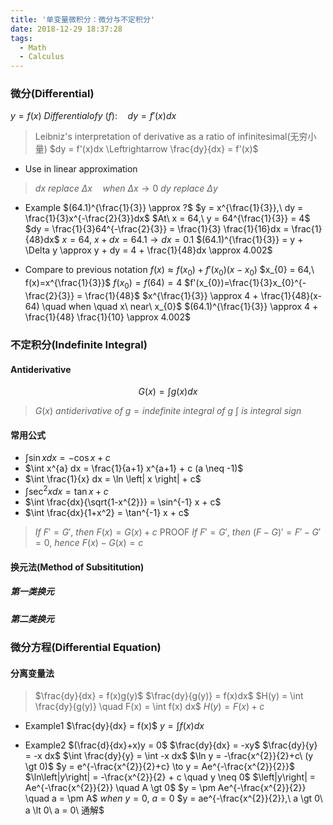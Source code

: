 ```yaml
---
title: '单变量微积分：微分与不定积分'
date: 2018-12-29 18:37:28
tags:
  - Math
  - Calculus
---
```


### 微分(Differential)
$y = f(x)$
$Differential of y\ (f): \quad dy = f'(x)dx$
> Leibniz's interpretation of derivative as a ratio of infinitesimal(无穷小量)
> $dy = f'(x)dx \Leftrightarrow \frac{dy}{dx} = f'(x)$

<!--more-->

- Use in linear approximation
> $dx\ replace\ \Delta x \quad when\ \Delta x \to 0$
> $dy\ replace\ \Delta y$

  - Example $(64.1)^{\frac{1}{3}} \approx ?$
    $y = x^{\frac{1}{3}},\ dy = \frac{1}{3}x^{-\frac{2}{3}}dx$
    $At\ x = 64,\ y = 64^{\frac{1}{3}} = 4$
    $dy = \frac{1}{3}64^{-\frac{2}{3}} = \frac{1}{3} \frac{1}{16}dx = \frac{1}{48}dx$
    $x = 64,\ x+dx=64.1 \to dx=0.1$
    $(64.1)^{\frac{1}{3}} = y + \Delta y \approx y + dy = 4 + \frac{1}{48}dx \approx 4.002$
  
  - Compare to previous notation
    $f(x) \approx f(x_{0}) + f'(x_{0})(x-x_{0})$
    $x_{0} = 64,\ f(x)=x^{\frac{1}{3}}$
    $f(x_{0}) = f(64) = 4$
    $f'(x_{0})=\frac{1}{3}x_{0}^{-\frac{2}{3}} = \frac{1}{48}$
    $x^{\frac{1}{3}} \approx 4 + \frac{1}{48}(x-64) \quad when \quad x\ near\ x_{0}$
    $(64.1)^{\frac{1}{3}} \approx 4 + \frac{1}{48} \frac{1}{10} \approx 4.002$

### 不定积分(Indefinite Integral)
#### Antiderivative
$$G(x) = \int g(x) dx$$
> $G(x)\ antiderivative\ of\ g = indefinite\ integral\ of\ g$
> $\int\ is\ integral\ sign$

#### 常用公式
- $\int \sin x dx = -\cos x + c$
- $\int x^{a} dx = \frac{1}{a+1} x^{a+1} + c (a \neq -1)$
- $\int \frac{1}{x} dx = \ln \left| x \right| + c$
- $\int \sec^{2} x dx = \tan x + c$
- $\int \frac{dx}{\sqrt{1-x^{2}}} = \sin^{-1} x + c$
- $\int \frac{dx}{1+x^2} = \tan^{-1} x + c$

> $If\ F' = G',\ then\ F(x) = G(x) + c$
> PROOF
> $If\ F' = G',\ then\ (F-G)' = F'-G'=0,\ hence\ F(x)-G(x)=c$

#### 换元法(Method of Subsititution)
##### 第一类换元

##### 第二类换元

### 微分方程(Differential Equation)
#### 分离变量法
> $\frac{dy}{dx} = f(x)g(y)$
> $\frac{dy}{g(y)} = f(x)dx$
> $H(y) = \int \frac{dy}{g(y)} \quad F(x) = \int f(x) dx$
> $H(y) = F(x) + c$

- Example1 $\frac{dy}{dx} = f(x)$
$y = \int f(x) dx$

- Example2 $(\frac{d}{dx}+x)y = 0$
$\frac{dy}{dx} = -xy$
$\frac{dy}{y} = -x dx$
$\int \frac{dy}{y} = \int -x dx$
$\ln y = -\frac{x^{2}}{2}+c\ (y \gt 0)$
$y = e^{-\frac{x^{2}}{2}+c} \to y = Ae^{-\frac{x^{2}}{2}}$
$\ln\left|y\right| = -\frac{x^{2}}{2} + c \quad y \neq 0$
$\left|y\right| = Ae^{-\frac{x^{2}}{2}} \quad A \gt 0$
$y = \pm Ae^{-\frac{x^{2}}{2}} \quad a = \pm A$
$when\ y = 0,\ a = 0$
$y = ae^{-\frac{x^{2}}{2}},\ a \gt 0\ a \lt 0\ a = 0\ 通解$